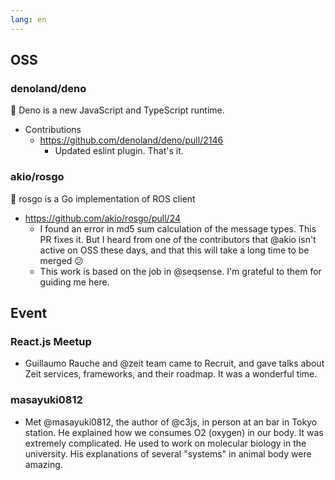 ```yaml
---
lang: en
---
```


## OSS

### denoland/deno

🦕 Deno is a new JavaScript and TypeScript runtime.

- Contributions
  - https://github.com/denoland/deno/pull/2146
    - Updated eslint plugin. That's it.

### akio/rosgo

🤖 rosgo is a Go implementation of ROS client

- https://github.com/akio/rosgo/pull/24
  - I found an error in md5 sum calculation of the message types. This PR fixes it. But I heard from one of the contributors that @akio isn't active on OSS these days, and that this will take a long time to be merged 😕
  - This work is based on the job in @seqsense. I'm grateful to them for guiding me here.

## Event

### React.js Meetup

- Guillaumo Rauche and @zeit team came to Recruit, and gave talks about Zeit services, frameworks, and their roadmap. It was a wonderful time.

### masayuki0812

- Met @masayuki0812, the author of @c3js, in person at an bar in Tokyo station. He explained how we consumes O2 (oxygen) in our body. It was extremely complicated. He used to work on molecular biology in the university. His explanations of several "systems" in animal body were amazing.
